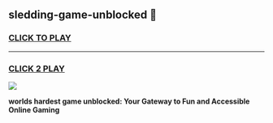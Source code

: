 
## sledding-game-unblocked 👋
<h3>
<a href="https://premium.freeplayer.one?title=sledding-game-unblocked&ref=14F">CLICK TO PLAY</a></h3>
<hr>

<h3>
<a href="https://premium.freeplayer.one?title=sledding-game-unblocked&ref=14F">CLICK 2 PLAY</a>
  
</h3>

<a href="https://premium.freeplayer.one?title=sledding-game-unblocked&ref=12F/"><img src="https://clearcache.store/games.png"></a>


**worlds hardest game unblocked: Your Gateway to Fun and Accessible Online Gaming**
